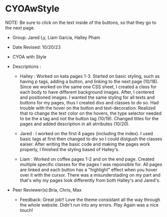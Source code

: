 # CYOAwStyle
NOTE: Be sure to click on the text inside of the buttons, so that they go to the next page. 

- Group: Jared Ly, Liam Garcia, Halley Pham
- Date Revised: 10/20/23
- CYOA with Style
- Descriptions : 
  - Halley : Worked on kata pages 1-3. Started on basic styling, such as having p tags, adding a button, and linking to the next page (10/18). Since we worked on the same one CSS sheet, I created a class for each body to have different background images. After, I centered and positioned images. I wanted the same styling for all texts and buttons for my pages, thus I created divs and classes to do so. Had trouble with the hover on the button and text-decoration. Realized that to change the text color on the hovers, the type selector needed to be the a tag and not the button tag (10/19). Changed titles for the pages and added description in alt atrributes (10/20).

  - Jared : I worked on the first 4 pages (including the index). I used basic tags at first then changed to div so I could distgush the classes eaiser. After writing the basic code and making the pages work properly, I finished the styling based of Halley's.
 
  - Liam : Worked on coffee pages 1-2 and on the end page. Created multiple specific classes for the pages I was reponsible for. All pages are linked and each button has a "highlight" effect when you hover over it with the cursor. There was a misunderstading on my part and that's why my pages look differently from both Halley's and Jared's. 

- Peer Reviewer(s):Bria, Chris, Max
  - Feedback: Great job!! Love the theme consistant all the way through the whole website. Didn't run into any errors. Play Again was a nice touch! 
